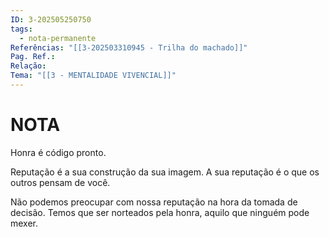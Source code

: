 ```yaml
---
ID: 3-202505250750
tags:
  - nota-permanente
Referências: "[[3-202503310945 - Trilha do machado]]"
Pag. Ref.: 
Relação: 
Tema: "[[3 - MENTALIDADE VIVENCIAL]]"
---
```

# NOTA 

Honra é código pronto.

Reputação é a sua construção da sua imagem. A sua reputação é o que os outros pensam de você.

Não podemos preocupar com nossa reputação na hora da tomada de decisão. Temos que ser norteados pela honra, aquilo que ninguém pode mexer.

